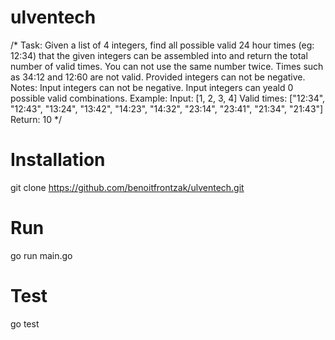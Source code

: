 # ulventech
/*
Task: Given a list of 4 integers, find all possible valid 24 hour times (eg: 12:34)
that the given integers can be assembled into and return the total number of valid times.
You can not use the same number twice.
Times such as 34:12 and 12:60 are not valid.
Provided integers can not be negative.
Notes: Input integers can not be negative.
Input integers can yeald 0 possible valid combinations.
Example:
	Input: [1, 2, 3, 4]
	Valid times: ["12:34", "12:43", "13:24", "13:42", "14:23", "14:32", "23:14", "23:41", "21:34", "21:43"]
	Return: 10
*/

# Installation
git clone https://github.com/benoitfrontzak/ulventech.git

# Run
go run main.go

# Test
go test
